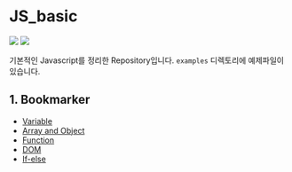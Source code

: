 # JS_basic
![](https://img.shields.io/badge/Language-javascript-yellow) ![](https://img.shields.io/badge/Level-easy-red)

기본적인 Javascript를 정리한 Repository입니다.
`examples` 디렉토리에 예제파일이 있습니다.


## 1. Bookmarker

- [Variable](https://github.com/hyeonjeong33/js-basic/blob/master/examples/variable.md)
- [Array and Object](https://github.com/hyeonjeong33/js-basic/blob/master/examples/array_and_object.md)
- [Function](https://github.com/hyeonjeong33/js-basic/blob/master/examples/function.md)
- [DOM](https://github.com/hyeonjeong33/js-basic/blob/master/examples/dom.md)
- [If-else](https://github.com/hyeonjeong33/js-basic/blob/master/examples/if-else.md)

